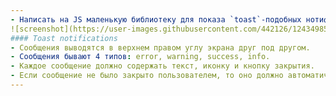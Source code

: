 ```yaml
---
- Написать на JS маленькую библиотеку для показа `toast`-подобных нотификаций:
![screenshot](https://user-images.githubusercontent.com/442126/124349857-1117a000-dbfa-11eb-9b81-bd11d2d6b189.png)
#### Toast notifications
- Сообщения выводятся в верхнем правом углу экрана друг под другом.
- Сообщения бывают 4 типов: error, warning, success, info.
- Каждое сообщение должно содержать текст, иконку и кнопку закрытия.
- Если сообщение не было закрыто пользователем, то оно должно автоматически пропасть через заданный при создании промежуток времени (промежуток по умолчанию – 5 сек)
---
```


